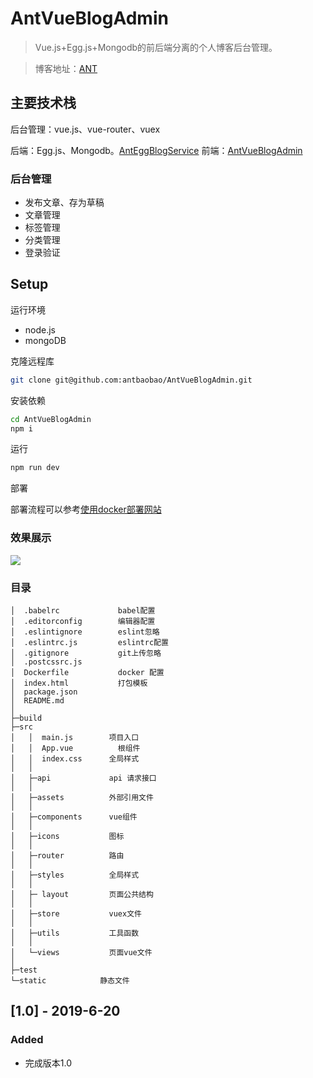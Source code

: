 # AntVueBlogAdmin

> Vue.js+Egg.js+Mongodb的前后端分离的个人博客后台管理。

> 博客地址：[ANT](http://120.77.219.106/#/)


## 主要技术栈
后台管理：vue.js、vue-router、vuex

后端：Egg.js、Mongodb。[AntEggBlogService](https://github.com/antbaobao/AntEggBlogService)
前端：[AntVueBlogAdmin](https://github.com/antbaobao/AntVueBlogAdmin)

### 后台管理
- 发布文章、存为草稿
- 文章管理
- 标签管理
- 分类管理
- 登录验证


## Setup

运行环境
- node.js
- mongoDB

克隆远程库
```bash
git clone git@github.com:antbaobao/AntVueBlogAdmin.git
```
安装依赖
```bash
cd AntVueBlogAdmin
npm i
```
运行

```bash
npm run dev
```
部署

部署流程可以参考[使用docker部署网站](https://github.com/antbaobao/AntBlog/issues/20)

### 效果展示

![](https://user-gold-cdn.xitu.io/2018/12/8/1678d0285a4304cf?w=2878&h=1628&f=png&s=470479)
### 目录
```
│  .babelrc             babel配置
│  .editorconfig        编辑器配置
│  .eslintignore        eslint忽略
│  .eslintrc.js         eslintrc配置
│  .gitignore           git上传忽略
│  .postcssrc.js
│  Dockerfile           docker 配置
│  index.html           打包模板
│  package.json
│  README.md
│
├─build
├─src
│   │  main.js        项目入口
│   │  App.vue          根组件
│   │  index.css      全局样式
│   │
│   ├─api             api 请求接口
│   │
│   ├─assets          外部引用文件
│   │
│   ├─components      vue组件
│   │
│   ├─icons           图标
│   │
│   ├─router          路由
│   │
│   ├─styles          全局样式
│   │
│   ├─ layout         页面公共结构
│   │
│   ├─store           vuex文件
│   │
│   ├─utils           工具函数
│   │
│   └─views           页面vue文件
│
├─test
└─static            静态文件
```


## [1.0] - 2019-6-20
### Added
- 完成版本1.0


